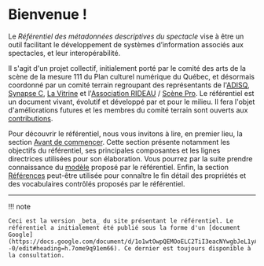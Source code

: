 # Bienvenue !

Le _Référentiel des métadonnées descriptives du spectacle_ vise à être un outil facilitant le développement de systèmes d’information associés aux spectacles, et leur interopérabilité.

Il s'agit d'un projet collectif, initialement porté par le comité des arts de la scène de la mesure 111 du Plan culturel numérique du Québec, et désormais coordonné par un comité terrain regroupant des représentants de l'[ADISQ](https://www.adisq.com/), [Synapse C](https://synapsec.ca/), [La Vitrine](https://www.lavitrine.com) et l'[Association RIDEAU](https://associationrideau.ca/fr) / [Scène Pro](https://scenepro.ca/). Le référentiel est un document vivant, évolutif et développé par et pour le milieu. Il fera l'objet d'améliorations futures et les membres du comité terrain sont ouverts aux [contributions](./contribuer.md).


Pour découvrir le référentiel, nous vous invitons à lire, en premier lieu, la section [Avant de commencer](avant_de_commencer/objectifs.md). Cette section présente notamment les objectifs du référentiel, ses principales composantes et les lignes directrices utilisées pour son élaboration. Vous pourrez par la suite prendre connaissance du [modèle](modele/structure_et_relations.md) proposé par le référentiel. Enfin, la section [Références](references/proprietes/spectacle.md) peut-être utilisée pour connaître le fin détail des propriétés et des vocabulaires contrôlés proposés par le référentiel.


---

!!! note

    Ceci est la version _beta_ du site présentant le référentiel. Le référentiel a initialement été publié sous la forme d'un [document Google](https://docs.google.com/document/d/1o1wtOwpQEMOoELC2TiI3eacNYwgbJeL1yAADix4a--0/edit#heading=h.7ome9q91em66). Ce dernier est toujours disponible à la consultation.